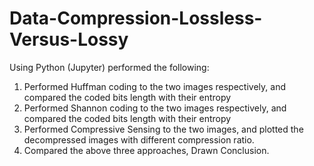# Data-Compression-Lossless-Versus-Lossy

Using Python (Jupyter) performed the following:
1. Performed Huffman coding to the two images respectively, and compared the coded bits length with their entropy
2. Performed Shannon coding to the two images respectively, and compared the coded bits length with their entropy
3. Performed Compressive Sensing to the two images, and plotted the decompressed images with different compression ratio.
4. Compared the above three approaches, Drawn Conclusion.

